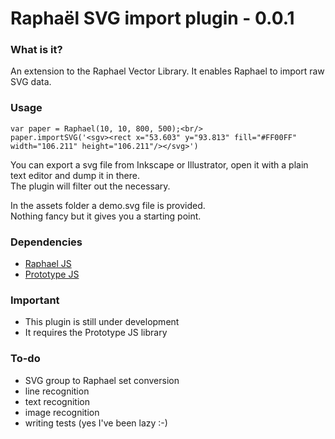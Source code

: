 # Raphaël SVG import plugin - 0.0.1

### What is it?
An extension to the Raphael Vector Library.
It enables Raphael to import raw SVG data.

### Usage

    var paper = Raphael(10, 10, 800, 500);<br/>
    paper.importSVG('<sgv><rect x="53.603" y="93.813" fill="#FF00FF" width="106.211" height="106.211"/></svg>')

You can export a svg file from Inkscape or Illustrator, open it with a plain text editor and dump it in there.<br/>
The plugin will filter out the necessary.

In the assets folder a demo.svg file is provided.<br/>
Nothing fancy but it gives you a starting point.

### Dependencies
- [Raphael JS](http://raphaeljs.com/)
- [Prototype JS](http://prototypejs.org/)

### Important
- This plugin is still under development
- It requires the Prototype JS library

### To-do
- SVG group to Raphael set conversion
- line recognition
- text recognition
- image recognition
- writing tests (yes I've been lazy :-)